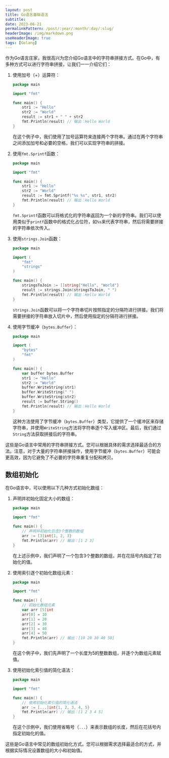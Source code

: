 ```yaml
---
layout: post
title: Go语言基础语法
subtitle:
date: 2023-06-21
permalinkPattern: /post/:year/:month/:day/:slug/
headerImage: /img/markdown.png
useHeaderImage: true
tags: [Golang]
---
```


作为Go语言庄家，我很高兴为您介绍Go语言中的字符串拼接方式。在Go中，有多种方式可以进行字符串拼接，让我们一一介绍它们：

1. 使用加号（+）运算符：
   ```go
   package main

   import "fmt"

   func main() {
       str1 := "Hello"
       str2 := "World"
       result := str1 + " " + str2
       fmt.Println(result) // 输出：Hello World
   }
   ```
   在这个例子中，我们使用了加号运算符来连接两个字符串。通过在两个字符串之间添加加号和必要的空格，我们可以实现字符串的拼接。

2. 使用`fmt.Sprintf`函数：
   ```go
   package main

   import "fmt"

   func main() {
       str1 := "Hello"
       str2 := "World"
       result := fmt.Sprintf("%s %s", str1, str2)
       fmt.Println(result) // 输出：Hello World
   }
   ```
   `fmt.Sprintf`函数可以将格式化的字符串返回为一个新的字符串。我们可以使用类似于`printf`函数中的格式化占位符，如`%s`来代表字符串，然后将需要拼接的字符串依次传入。

3. 使用`strings.Join`函数：
   ```go
   package main

   import (
       "fmt"
       "strings"
   )

   func main() {
       stringsToJoin := []string{"Hello", "World"}
       result := strings.Join(stringsToJoin, " ")
       fmt.Println(result) // 输出：Hello World
   }
   ```
   `strings.Join`函数可以将一个字符串切片按照指定的分隔符进行拼接。我们将需要拼接的字符串放入切片中，然后使用指定的分隔符进行拼接。

4. 使用字节缓冲（`bytes.Buffer`）：
   ```go
   package main

   import (
       "bytes"
       "fmt"
   )

   func main() {
       var buffer bytes.Buffer
       str1 := "Hello"
       str2 := "World"
       buffer.WriteString(str1)
       buffer.WriteString(" ")
       buffer.WriteString(str2)
       result := buffer.String()
       fmt.Println(result) // 输出：Hello World
   }
   ```
   这种方法使用了字节缓冲（`bytes.Buffer`）类型，它提供了一个缓冲区来存储字符串，并使用`WriteString`方法将字符串逐个写入缓冲区。最后，我们通过`String`方法获取拼接后的字符串。

这些是Go语言中常用的字符串拼接方式。您可以根据具体的需求选择最适合的方法。注意，对于大量的字符串拼接操作，使用字节缓冲（`bytes.Buffer`）可能会更高效，因为它避免了不必要的字符串重复分配和拷贝。


## 数组初始化

在Go语言中，可以使用以下几种方式初始化数组：

1. 声明并初始化固定大小的数组：
   ```go
   package main

   import "fmt"

   func main() {
       // 声明并初始化包含3个整数的数组
       arr := [3]int{1, 2, 3}
       fmt.Println(arr) // 输出：[1 2 3]
   }
   ```
   在上述示例中，我们声明了一个包含3个整数的数组，并在花括号内指定了初始化的值。

2. 使用索引逐个初始化数组元素：
   ```go
   package main

   import "fmt"

   func main() {
       // 初始化数组元素
       var arr [5]int
       arr[0] = 10
       arr[1] = 20
       arr[2] = 30
       arr[3] = 40
       arr[4] = 50
       fmt.Println(arr) // 输出：[10 20 30 40 50]
   }
   ```
   在这个例子中，我们先声明了一个长度为5的整数数组，并逐个为数组元素赋值。

3. 使用初始化索引值的简化语法：
   ```go
   package main

   import "fmt"

   func main() {
       // 使用初始化索引值的简化语法
       arr := [...]int{1, 2, 3, 4, 5}
       fmt.Println(arr) // 输出：[1 2 3 4 5]
   }
   ```
   在这个示例中，我们使用省略号（`...`）来表示数组的长度，然后在花括号内指定初始化的值。

这些是Go语言中常见的数组初始化方式。您可以根据需求选择最适合的方式，并根据实际情况设置数组的大小和初始值。
